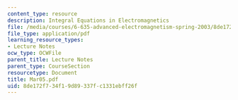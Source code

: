 ```yaml
---
content_type: resource
description: Integral Equations in Electromagnetics
file: /media/courses/6-635-advanced-electromagnetism-spring-2003/8de172f734f19d89337fc1331ebff26f_Mar05.pdf
file_type: application/pdf
learning_resource_types:
- Lecture Notes
ocw_type: OCWFile
parent_title: Lecture Notes
parent_type: CourseSection
resourcetype: Document
title: Mar05.pdf
uid: 8de172f7-34f1-9d89-337f-c1331ebff26f
---
```

